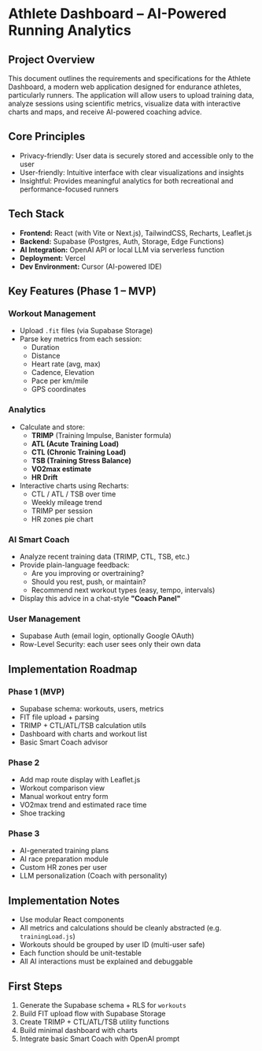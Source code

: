 # Athlete Dashboard – AI-Powered Running Analytics

## Project Overview
This document outlines the requirements and specifications for the Athlete Dashboard, a modern web application designed for endurance athletes, particularly runners. The application will allow users to upload training data, analyze sessions using scientific metrics, visualize data with interactive charts and maps, and receive AI-powered coaching advice.

## Core Principles
- Privacy-friendly: User data is securely stored and accessible only to the user
- User-friendly: Intuitive interface with clear visualizations and insights
- Insightful: Provides meaningful analytics for both recreational and performance-focused runners

## Tech Stack
- **Frontend:** React (with Vite or Next.js), TailwindCSS, Recharts, Leaflet.js
- **Backend:** Supabase (Postgres, Auth, Storage, Edge Functions)
- **AI Integration:** OpenAI API or local LLM via serverless function
- **Deployment:** Vercel
- **Dev Environment:** Cursor (AI-powered IDE)

## Key Features (Phase 1 – MVP)

### Workout Management
- Upload `.fit` files (via Supabase Storage)
- Parse key metrics from each session:
  - Duration
  - Distance
  - Heart rate (avg, max)
  - Cadence, Elevation
  - Pace per km/mile
  - GPS coordinates

### Analytics
- Calculate and store:
  - **TRIMP** (Training Impulse, Banister formula)
  - **ATL (Acute Training Load)**
  - **CTL (Chronic Training Load)**
  - **TSB (Training Stress Balance)**
  - **VO2max estimate**
  - **HR Drift**
- Interactive charts using Recharts:
  - CTL / ATL / TSB over time
  - Weekly mileage trend
  - TRIMP per session
  - HR zones pie chart

### AI Smart Coach
- Analyze recent training data (TRIMP, CTL, TSB, etc.)
- Provide plain-language feedback:
  - Are you improving or overtraining?
  - Should you rest, push, or maintain?
  - Recommend next workout types (easy, tempo, intervals)
- Display this advice in a chat-style **"Coach Panel"**

### User Management
- Supabase Auth (email login, optionally Google OAuth)
- Row-Level Security: each user sees only their own data

## Implementation Roadmap

### Phase 1 (MVP)
- Supabase schema: workouts, users, metrics
- FIT file upload + parsing
- TRIMP + CTL/ATL/TSB calculation utils
- Dashboard with charts and workout list
- Basic Smart Coach advisor

### Phase 2
- Add map route display with Leaflet.js
- Workout comparison view
- Manual workout entry form
- VO2max trend and estimated race time
- Shoe tracking

### Phase 3
- AI-generated training plans
- AI race preparation module
- Custom HR zones per user
- LLM personalization (Coach with personality)

## Implementation Notes
- Use modular React components
- All metrics and calculations should be cleanly abstracted (e.g. `trainingLoad.js`)
- Workouts should be grouped by user ID (multi-user safe)
- Each function should be unit-testable
- All AI interactions must be explained and debuggable

## First Steps
1. Generate the Supabase schema + RLS for `workouts`
2. Build FIT upload flow with Supabase Storage
3. Create TRIMP + CTL/ATL/TSB utility functions
4. Build minimal dashboard with charts
5. Integrate basic Smart Coach with OpenAI prompt
